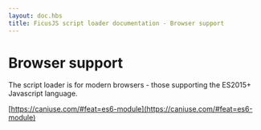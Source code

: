 ```yaml
---
layout: doc.hbs
title: FicusJS script loader documentation - Browser support
---
```

# Browser support

The script loader is for modern browsers - those supporting the ES2015+ Javascript language.

[https://caniuse.com/#feat=es6-module](https://caniuse.com/#feat=es6-module)